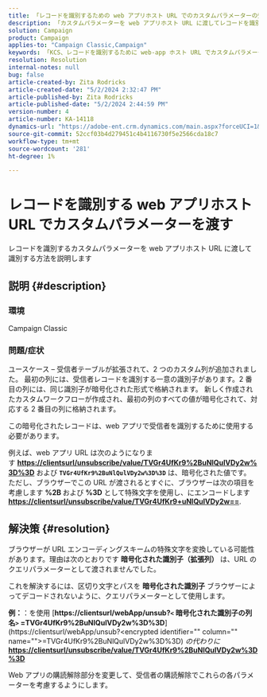 ```yaml
---
title: 「レコードを識別するための web アプリホスト URL でのカスタムパラメーターの受け渡し」
description: 「カスタムパラメーターを web アプリホスト URL に渡してレコードを識別する方法を説明します」
solution: Campaign
product: Campaign
applies-to: "Campaign Classic,Campaign"
keywords: 「KCS、レコードを識別するために web-app ホスト URL でカスタムパラメーターを渡す」
resolution: Resolution
internal-notes: null
bug: false
article-created-by: Zita Rodricks
article-created-date: "5/2/2024 2:32:47 PM"
article-published-by: Zita Rodricks
article-published-date: "5/2/2024 2:44:59 PM"
version-number: 4
article-number: KA-14118
dynamics-url: "https://adobe-ent.crm.dynamics.com/main.aspx?forceUCI=1&pagetype=entityrecord&etn=knowledgearticle&id=7955dad4-9008-ef11-9f8a-6045bd026dc7"
source-git-commit: 52ccf03b4d279451c4b4116730f5e2566cda18c7
workflow-type: tm+mt
source-wordcount: '281'
ht-degree: 1%

---
```


# レコードを識別する web アプリホスト URL でカスタムパラメーターを渡す


レコードを識別するカスタムパラメーターを web アプリホスト URL に渡して識別する方法を説明します

## 説明 {#description}


### 環境

Campaign Classic

### 問題/症状

ユースケース – 受信者テーブルが拡張されて、2 つのカスタム列が追加されました。 最初の列には、受信者レコードを識別する一意の識別子があります。2 番目の列には、同じ識別子が暗号化された形式で格納されます。 新しく作成されたカスタムワークフローが作成され、最初の列のすべての値が暗号化されて、対応する 2 番目の列に格納されます。

この暗号化されたレコードは、web アプリで受信者を識別するために使用する必要があります。

例えば、web アプリ URL は次のようになります [<b>https://clientsurl/unsubscribe/value/TVGr4UfKr9%2BuNlQulVDy2w%3D%3D</b>](https://clientsurl/unsubscribe/value/TVGr4UfKr9%2BuNlQulVDy2w%3D%3D) および <b>`TVGr4UfKr9%2BuNlQulVDy2w%3D%3D`</b> は、暗号化された値です。 ただし、ブラウザーでこの URL が渡されるとすぐに、ブラウザーは次の項目を考慮します <b>%2B </b>および <b>%3D</b> として特殊文字を使用し、にエンコードします[<b>https://clientsurl/unsubscribe/value/TVGr4UfKr9+uNlQulVDy2w==</b>](https://&amp;nbsp;https://clientsurl/unsubscribe/value/TVGr4UfKr9+uNlQulVDy2w==).


## 解決策 {#resolution}


ブラウザーが URL エンコーディングスキームの特殊文字を変換している可能性があります。理由は次のとおりです <b>暗号化された識別子（拡張列）</b> は、URL のクエリパラメーターとして渡されませんでした。

これを解決するには、区切り文字とパスを <b>暗号化された識別子</b> ブラウザーによってデコードされないように、クエリパラメーターとして使用します。

<b>例：</b>：を使用 [<b>https://clientsurl/webApp/unsub?`<` 暗号化された識別子の列名`>` =TVGr4UfKr9%2BuNlQulVDy2w%3D%3D</b>](https://clientsurl/webApp/unsub?&lt;encrypted identifier=&quot;&quot; column=&quot;&quot; name=&quot;&quot;>=TVGr4UfKr9%2BuNlQulVDy2w%3D%3D) *の代わりに*[<b> https://clientsurl/unsubscribe/value/TVGr4UfKr9%2BuNlQulVDy2w%3D%3D</b>](https://clientsurl/unsubscribe/value/TVGr4UfKr9%2BuNlQulVDy2w%3D%3D)

Web アプリの購読解除部分を変更して、受信者の購読解除でこれらの各パラメーターを考慮するようにします。
